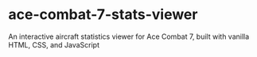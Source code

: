 # ace-combat-7-stats-viewer
An interactive aircraft statistics viewer for Ace Combat 7, built with vanilla HTML, CSS, and JavaScript
